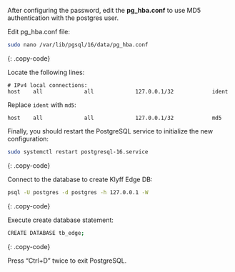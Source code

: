 
After configuring the password, edit the **pg_hba.conf** to use MD5 authentication with the postgres user.

Edit pg_hba.conf file: 

```bash
sudo nano /var/lib/pgsql/16/data/pg_hba.conf
```
{: .copy-code}

Locate the following lines:

```text
# IPv4 local connections:
host    all             all             127.0.0.1/32            ident
```

Replace `ident` with `md5`:

```text
host    all             all             127.0.0.1/32            md5
```

Finally, you should restart the PostgreSQL service to initialize the new configuration:

```bash
sudo systemctl restart postgresql-16.service
```
{: .copy-code}

Connect to the database to create Klyff Edge DB:

```bash
psql -U postgres -d postgres -h 127.0.0.1 -W
```
{: .copy-code}

Execute create database statement:

```bash
CREATE DATABASE tb_edge;
```
{: .copy-code}

Press “Ctrl+D” twice to exit PostgreSQL.